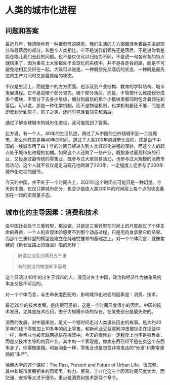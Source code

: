 # 人类的城市化进程

## 问题和答案

最近几年，我清晰地有一种很奇怪的感觉。我们生活的方方面面混合着最先进的部分和最落后的部分。和整个人类相比，它不是说我们领先还是落后，不是说你看差距在哪儿我们去赶的问题。也不是仅仅可以归结为不同，不是说一句各有各的特点就结束了，因为事实上大家都处于全球化的系统中，并不是各走各的路，而是不可避免地相互交织在一起。大致可以说是，一种既领先又落后的状态，一种既是最先进的生产力同时又是最原始的状态。

不仅是生活上，而是整个的方方面面。也涉及到产业结构、教育的学科结构、城市发展进程。它不是说哪个部分领先，哪个部分落后，而是，不管按什么维度划分成多个模块，不管分下去多少层级，细分到最后的那个小模块里都同时包含着领先和落后。可以说，那是一种化学机制，而不是物理机制，化学机制都还不够，而是说即使划分到原子、质子之类，还同时包含着领先和落后。

通过了解全球城市的城市化进程，我可能找到了答案。

比方说，有一个人，40年的生活轨迹，跨过了从中国的三四线城市到一二线城市。那么他其实是用40年的时间，跨过了人类200年的城市化进程。这是由于中国的一线城市用了四十年的时间已经进入到人类城市化进程的深处，而这个人的起点处于城市化进程的初期。如果这个人还跨了一些产业，既投身过最高科技的行业，又投身过最传统的零售业，既参与过大型贸易活动，也参与过大规模的消费市场活动，这个人就不仅仅是走马观花地跨越了200年，一定程度上还参与了200年城市化进程的细节。

今天的中国，并不处于一个时间点上，2021年这个时间点可能只是一种幻觉。今天的中国，仅仅只算城市部分，也至少是由人类200年的时间段上每个点的状态叠加在一起的宏观量子态。



## 城市化的主导因素：消费和技术

说中国社会处于三重转型，那没错，只是这三重转型在时间上的尺度超过了个体生命的寿命，一个人的直观体验感受不到那个动态过程，只是用肉身承受它的结果。而那个三重转型的模型是建立在纯理性推导的基础之上，对一个个体而言，就像崔健的《新长征路上的摇滚》唱的那样：

> 听说过没见过两万五千里
>
>  有的说没的做怎知不容易

这个只活过40年的出生于城市的人，没见过乡土中国，政治和经济作为抽象系统本身又是不可见的。

对一个个体而言，与生命长度匹配的，影响城市化进程的因素是：消费、技术。

最近20年的技术发展，是肉眼可见的，这是一个时间尺度很小的因素。中国的技术发展，尤其是技术应用，由于大规模市场的存在，在某些部分是最先进的。

消费的发展，对中国来说，是又一个短时间走过人类漫长历史的故事。是大约20多年的线下零售加上10多年的线上零售。和新闻业受互联网冲击被扼杀在摇篮中一样，零售业也被互联网扼杀在摇篮中。今天的零售业一定程度上也不是零售业，而是又技术主导的内容产业。其中的一个表现是，你卖东西已经不是在卖这个东西本身了，你得做直播。和新闻业一样，零售业也是包含非常发达的“分发”和非常薄弱的“生产”。

哈佛大学的这个课程：The Past, Present and Future of Urban Life，很完整。其中和城市发展相关的因素里，权力、贸易、工业化这三个因素时间尺度太大，而交通、安全等又过于细节。重点是消费和技术那两个章节。

